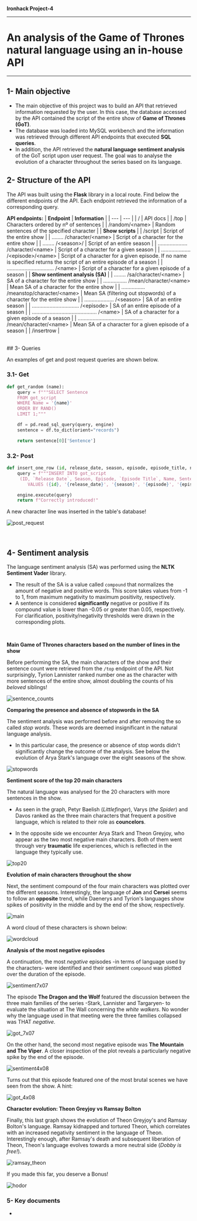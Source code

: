 **Ironhack Project-4**

---
# An analysis of the Game of Thrones natural language using an in-house API
---
## 1- Main objective
- The main objective of this project was to build an API that retrieved information requested by the user. In this case, the database accessed by the API contained the script of the entire show of **Game of Thrones (GoT)**. 
- The database was loaded into MySQL workbench and the information was retrieved through different API endpoints that executed **SQL queries**. 
- In addition, the API retrieved the **natural language sentiment analysis** of the GoT script upon user request. The goal was to analyse the evolution of a character throughout the series based on its language.

## 2- Structure of the API
The API was built using the **Flask** library in a local route. Find below the different endpoints of the API. Each endpoint retrieved the information of a corresponding query.  

**API endpoints:**
| **Endpoint** | **Information** |
| --- | --- |
| / | API docs |
| /top | Characters ordered by nº of sentences |
| /random/\<name> | Random sentences of the specified character |
| **Show scripts** | 
| /script | Script of the entire show |
| ........ /character/\<name> | Script of a character for the entire show |
| ........ /\<season>/ | Script of an entire season |
| .................... /character/\<name> | Script of a character for a given season |
| .................... /\<episode>/\<name> | Script of a character for a given episode. If no name is specified returns the script of an entire episode of a season |
| ................................ /\<name> | Script of a character for a given episode of a season |
| **Show sentiment analysis (SA)** |
| ........ /sa/character/\<name> | SA of a character for the entire show |
| ................ /mean/character/\<name> | Mean SA of a character for the entire show | 
| ................ /meanstop/character/\<name> | Mean SA (filtering out stopwords) of a character for the entire show |
| .................... /\<season> | SA of an entire season |
| ................................ /\<episode> | SA of an entire episode of a season |
| ............................................ /\<name> | SA of a character for a given episode of a season |
| ............................................ /mean/character/\<name> | Mean SA of a character for a given episode of a season |
| /insertrow |

<br>
## 3- Queries

An examples of get and post request queries are shown below.

### 3.1- Get

```python
def get_random (name):
    query = f"""SELECT Sentence 
    FROM got_script
    WHERE Name = '{name}'
    ORDER BY RAND()
    LIMIT 1;"""

    df = pd.read_sql_query(query, engine)
    sentence = df.to_dict(orient="records")

    return sentence[0]['Sentence']
```

### 3.2- Post

```python
def insert_one_row (id, release_date, season, episode, episode_title, name, sentence):
    query = f"""INSERT INTO got_script
     (ID, `Release Date`, Season, Episode, `Episode Title`, Name, Sentence) 
        VALUES ({id}, '{release_date}', '{season}', '{episode}', '{episode_title}', '{name}', '{sentence}');"""

    engine.execute(query)
    return f"Correctly introduced!"
```
A new character line was inserted in the table's database!


![post_request](images/post_request.jpg)

<br>

## 4- Sentiment analysis

The language sentiment analysis (SA) was performed using the **NLTK Sentiment Vader** library. 
- The result of the SA is a value called `compound` that normalizes the amount of negative and positive words. This score takes values from -1 to 1, from maximum negativity to maximum positivity, respectively. 
- A sentence is considered **significantly** negative or positive if its compound value is lower than -0.05 or greater than 0.05, respectively. For clarification, positivity/negativity thresholds were drawn in the corresponding plots.

<br>

**Main Game of Thrones characters based on the number of lines in the show**

Before performing the SA, the main characters of the show and their sentence count were retrieved from the `/top` endpoint of the API. Not surprisingly, Tyrion Lannister ranked number one as the character with more sentences of the entire show, almost doubling the counts of his *beloved* siblings!

![sentence_counts](images/with_without_stopwords.jpg)

**Comparing the presence and absence of stopwords in the SA**

The sentiment analysis was performed before and after removing the so called *stop words*. These words are deemed insignificant in the natural language analysis. 
- In this particular case, the presence or absence of stop words didn't significantly change the outcome of the analysis. See below the evolution of Arya Stark's language over the eight seasons of the show.

![stopwords](images/with_without_stopwords.jpg)

**Sentiment score of the top 20 main characters**

The natural language was analysed for the 20 characters with more sentences in the show. 

- As seen in the graph, Petyr Baelish (*Littlefinger*), Varys (*the Spider*) and Davos ranked as the three main characters that frequent a positive language, which is related to their role as **councelors**.  

- In the opposite side we encounter Arya Stark and Theon Greyjoy, who appear as the two most negative main characters. Both of them went through very **traumatic** life experiences, which is reflected in the language they typically use.

![top20](images/top20_compound_wordcloud.jpg)

**Evolution of main characters throughout the show**

Next, the sentiment compound of the four main characters was plotted over the different seasons. Interestingly, the language of **Jon** and **Cersei** seems to follow an **opposite** trend, while Daenerys and Tyrion's languages show spikes of positivity in the middle and by the end of the show, respectively.

![main](images/main_characters_evolution.jpg)

A word cloud of these characters is shown below:

![wordcloud](images/wordcloud.jpg)

**Analysis of the most negative episodes**

A continuation, the most *negative* episodes -in terms of language used by the characters- were identified and their sentiment `compound` was plotted over the duration of the episode.

![sentiment7x07](src/tools/output/episode7x07.jpg)

The episode **The Dragon and the Wolf** featured the discussion between the three main families of the series -Stark, Lannister and Targaryen- to evaluate the situation at The Wall concerning the *white walkers*. No wonder why the language used in that meeting were the three families collapsed was THAT *negative*.

![got_7x07](images/Got_7x07.jpg)

On the other hand, the second most negative episode was **The Mountain and The Viper**. A closer inspection of the plot reveals a particularly negative spike by the end of the episode.

![sentiment4x08](images/Got_4x08_sentiment.jpg)

Turns out that this episode featured one of the most brutal scenes we have seen from the show. A hint:

![got_4x08](images/Got_4x08.jpg)

**Character evolution: Theon Greyjoy vs Ramsay Bolton**

Finally, this last graph shows the evolution of Theon Greyjoy's and Ramsay Bolton's language. Ramsay kidnapped and tortured Theon, which correlates with an increased negativity sentiment in the language of Theon. Interestingly enough, after Ramsay's death and subsequent liberation of Theon, Theon's language evolves towards a more neutral side (*Dobby is free!*). 

![ramsay_theon](images/ramsay_theon.jpg)

If you made this far, you deserve a Bonus!

![hodor](images/hodor.jpg)

### 5- Key documents

-